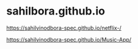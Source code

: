 # sahilbora.github.io
 https://sahilvinodbora-spec.github.io/netflix-/
 
 https://sahilvinodbora-spec.github.io/Music-App/
